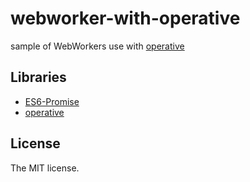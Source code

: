 # webworker-with-operative

sample of WebWorkers use with [operative](https://github.com/padolsey/operative)

## Libraries

- [ES6-Promise](https://github.com/jakearchibald/es6-promise)
- [operative](https://github.com/padolsey/operative)

## License

The MIT license.
